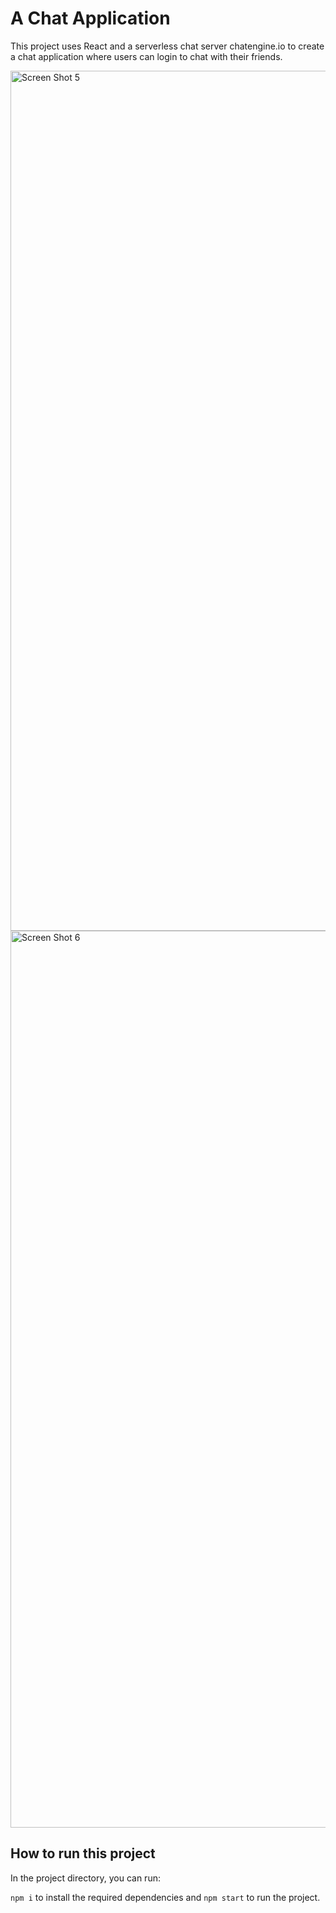 # A Chat Application

This project uses React and a serverless chat server chatengine.io to create a chat application where users can login to chat with their friends.

<img width="1376" alt="Screen Shot 5" src="https://user-images.githubusercontent.com/63085397/121146545-e1d96300-c7f4-11eb-9200-a66f10833df1.png">
<img width="1435" alt="Screen Shot 6" src="https://user-images.githubusercontent.com/63085397/121146568-e736ad80-c7f4-11eb-842c-790727499a0b.png">


## How to run this project

In the project directory, you can run:

`npm i` to install the required dependencies and `npm start` to run the project. 
